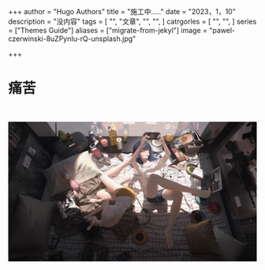 +++
author = "Hugo Authors"
title = "施工中....."
date = "2023，1，10"
description = "没内容"
tags = [
    "",
    "文章",
    "",
    "",
]
catrgorles = [
    "",
    "",
]
series = ["Themes Guide"]
aliases = ["migrate-from-jekyl"]
image = "pawel-czerwinski-8uZPynIu-rQ-unsplash.jpg" 

+++



#                                                                             痛苦



​       

![美图](3.jpg)
